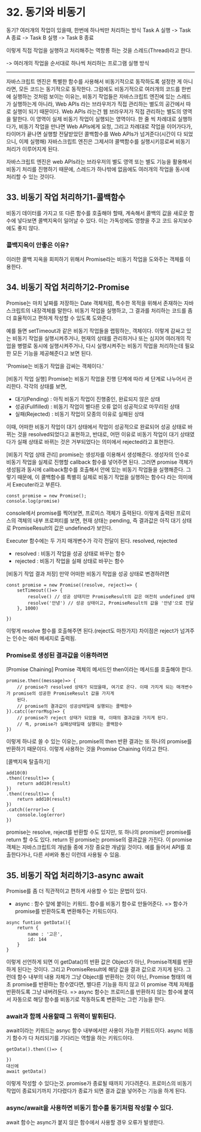 # 32. 동기와 비동기

동기?
여러개의 작업이 있을때, 한번에 하나씩만 처리하는 방식 
Task A  실행 -> Task A 종료 ->
Task B 실행 -> Task B 종료

이렇게 직접 작업을 실행하고 처리해주는 역항릉 하는 것을 스레드(Thread)라고 한다. 

-> 여러개의 작업을 순서대로 하나씩 처리하는 프로그램 실행 방식 

---
자바스크립트 엔진은 특별한 함수를 사용해서 비동기적으로 동작하도록 설정한 게 아니라면, 
모든 코드는 동기적으로 동작한다. 
그럼에도 비동기적으로 여러개의 코드를 한번에 실행하는 것처럼 보이는 이유는, 
비동기 작업들은 자바스크립트 엔진에 있는 스레드가 실행하는게 아니라, Web APIs 라는 브라우저가 직접 관리하는 별도의 공간에서 따로 실행이 되기 때문이다. 
Web APIs 라는건 웹 브라우저가 직접 관리하는 별도의 영역을 말한다. 
이 영역이 실제 비동기 작업이 실행되는 영역이다. 한 줄 씩 차례대로 실행하다가, 비동기 작업을 만나면 Web APIs에게 요청, 그리고 차례대로 작업을 이어가다가, 타이머가 끝나면 실행할 전달받았던 콜백함수를 Web APIs가 넘겨준다(시간이 다 되었으니, 이제 실행해)
자바스크립트 엔진은 그제서야 콜백함수를 실행시키믕로써 비동기 처리가 이루어지게 된다. 

자바스크립트 엔진은 web APIs라는 브라우저의 별도 영역 또는 별도 기능을 활용해서 비동기 처리를 진행하기 때문에, 스레드가 하나밖에 없음에도 여러개의 작업을 동시에 처리할 수 있는 것이다. 

## 33. 비동기 작업 처리하기1-콜백함수 
비동기 데이터를 가지고 또 다른 함수를 호출해야 할때, 계속해서 콜백의 값을 새로운 함수에 넣다보면 콜백지옥이 일어날 수 있다.
이는 가독성에도 영향을 주고 코드 유지보수에도 좋지 않다. 
### 콜백지옥이 안좋은 이유? 

이러한 콜백 지옥을 회피하기 위해서 Promise라는 비동기 작업을 도와주는 객체를 이용한다. 

## 34. 비동기 작업 처리하기2-Promise
Promise는 마치 날짜를 저장하는 Date 객체처럼, 특수한 목적을 위해서 존재하는 자바스크립트의 내장객체를 말한다. 
비동기 작업을 실행하고, 그 결과를 처리하는 코드를 좀 더 효율적이고 편하게 작성할 수 있도록 도와준다. 

예를 들면 setTimeout과 같은 비동기 작업들을 랩핑하는, 객체이다. 이렇게 감싸고 있는 비동기 작업을 실행시켜주거나, 현재의 상태를 관리하거나 또는 심지어 여러개의 작업을 병렬로 동시에 실행시켜주거나, 다시 실행시켜주는 비동기 작업을 처리하는데 필요한 모든 기능을 제공해준다고 보면 된다. 

'Promise는 비동기 작업을 감싸는 객체이다.'

[비동기 작업 실행]
Promise는 비동기 작업을 진행 단계에 따라 세 단계로 나누어서 관리한다. 
각각의 상태를 보면, 
- 대기(Pending) : 아직 비동기 작업이 진행중인, 완료되지 않은 상태
- 성공(Fullfilled) : 비동기 작업이 별다른 오류 없이 성공적으로 마무리된 상태
- 실패(Rejected) : 비동기 작업이 모종의 이유로 실패된 상태

이때, 어떠한 비동기 작업이 대기 상태에서 작업이 성공적으로 완료되어 성공 상태로 바뀌는 것을 resolved되었다고 표현하고, 
반대로, 어떤 이유로 비동기 작업이 대기 상태였다가 실패 상태로 바뀌는 것은 거부되었다는 의미에서 rejected라고 표현한다. 


[비동기 작업 상태 관리]
promise는 생성자를 이용해서 생성해준다.
생성자의 인수로 비동기 작업을 실제로 진행할 callback 함수를 넣어주면 된다. 그러면 promise 객체가 생성됨과 동시에
callback함수를 호출해서 안에 있는 비동기 작업들을 실행해준다. 그렇기 때문에, 이 콜백함수를 특별히 실제로 비동기 작업을 실행하는 함수다 라는 의미에서 Executer라고 부른다. 
```
const promise = new Promise();
console.log(promise)
```
console에서 promise를 찍어보면, 프로미스 객체가 출력된다. 이렇게 출력된 프로미스의 객체의 내부 프로퍼티를 보면, 
현재 상태는 pending, 즉 결과값은 아직 대기 상태로 PromiseResult의 값은 undefined가 보인다.

Executer 함수에는 두 가지 매개변수가 각각 전달이 된다. resolved, rejected
- resolved : 비동기 작업을 성공 상태로 바꾸는 함수
- rejected : 비동기 작업을 실패 상태로 바꾸는 함수

[비동기 작업 결과 저장]
만약 어떠한 비동기 작업을 성공 상태로 변경하려면 
```
const promise = new Promise((resolve, reject)=> {
    setTimeout(()=> {
        resolve() // 성공 상태지만 PromiseResult의 값은 여전히 undefined 상태
        resolve('안녕') // 성공 상태이고, PromiseResult의 값을 '안녕'으로 전달 
    }, 1000)

})
```
이렇게 resolve 함수를 호출해주면 된다.(reject도 마찬가지)
차이점은 reject가 넘겨주는 인수는 에러 메세지로 출력됨. 

### Promise로 생성된 결과값을 이용하려면 

[Promise Chaining]
Promise 객체의 메서드인 then이라는 메서드를 호출해야 한다. 
```
promise.then((message)=> {
    // promise가 resolved 상태가 되었을때, 여기로 온다. 이때 가지게 되는 매개변수가 promise의 성공한 PromiseResult 값을 가지게 
    된다.
    // promise의 결과값이 성공상태일때 실행되는 콜백함수
}).catc((errorMsg)=> {
    // promise가 reject 상태가 되었을 때, 이때의 결과값을 가지게 된다. 
    // 즉, promise가 실패상태일때 실행되는 콜백함수
})
```
이렇게 하나로 쓸 수 있는 이유는, promise의 then 반환 결과는 또 하나의 promise를 반환하기 때문이다. 
이렇게 사용하는 것을 Promise Chaining 이라고 한다. 

[콜백지옥 탈출하기]

```
add10(0)
.then((result)=> {
    return add10(result)
})
.then((result)=> {
    return add10(result)
})
.catch((error)=> {
    console.log(error)
})
```
promise는 resolve, reject를 반환할 수도 있지만, 또 하나의 promise인 promise를 return 할 수도 있다. 
return 된 promise는 promise의 결과값을 가진다.
이 promise 객체는 자바스크립트의 개념들 중에 가장 중요한 개념일 것이다. 
예를 들어서 API를 호출한다거나, 다른 서버와 통신 이런데 사용될 수 있음. 

## 35. 비동기 작업 처리하기3-async await 
Promise를 좀 더 직관적이고 편하게 사용할 수 있는 문법이 있다. 
- async : 함수 앞에 붙이는 키워드. 함수를 비동기 함수로 만들어준다. 
=> 함수가 promise를 반환하도록 변환해주는 키워드이다. 

```
async funtion getData(){
    return {
        name : '고은', 
        id: 144
    }
}
```
이렇게 선언하게 되면 이 getData()의 반환 값은 Object가 아닌, Promise객체를 반환하게 된다는 것이다. 
그리고 PromiseResult에 해당 값을 결과 값으로 가지게 된다. 그런데 함수 내부의 내용 자체가 그냥 Object를 반환하는 것이 아닌, Promise 형태의 애초 promise를 반환하는 함수였다면, 
별다른 기능을 하지 않고 이 promise 객체 자체를 반환하도록 그냥 내버려둔다. 
=> async 함수는 프로미스를 반환하지 않는 함수에 붙여서 자동으로 해당 함수를 비동기로 작동하도록 변환하는 그런 기능을 한다. 

### await과 함께 사용할때 그 위력이 발휘된다. 
await이라는 키워드는 asnyc 함수 내부에서만 사용이 가능한 키워드이다. async 비동기 함수가 다 처리되기를 기다리는 역할을 하는 키워드이다. 

```
getData().then(()=> {

})
대신에 
await getData() 
```
이렇게 작성할 수 있다는것. promise가 종료될 때까지 기다려준다.
프로미스의 비동기 작업이 종료되기까지 기다렸다가 종료가 되면 결과 값을 넣어주는 기능을 하게 된다. 

### async/await을 사용하면 비동기 함수를 동기처럼 작성할 수 있다. 
await 함수는 async가 붙지 않은 함수에서 사용할 경우 오류가 발생한다. 
